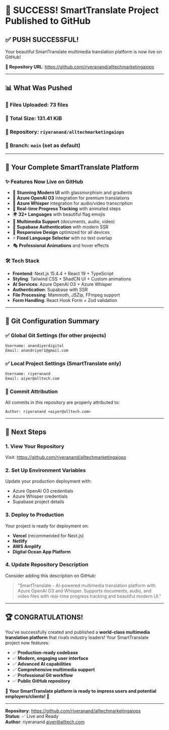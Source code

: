 # 🚀 SUCCESS! SmartTranslate Project Published to GitHub

## ✅ **PUSH SUCCESSFUL!**

Your beautiful SmartTranslate multimedia translation platform is now live on GitHub!

**🔗 Repository URL**: https://github.com/riyeranand/alltechmarketingaiops

---

## 📊 **What Was Pushed**

### **📁 Files Uploaded**: 73 files
### **📝 Total Size**: 131.41 KiB
### **🎯 Repository**: `riyeranand/alltechmarketingaiops`
### **🌿 Branch**: `main` (set as default)

---

## 🎪 **Your Complete SmartTranslate Platform**

### **✨ Features Now Live on GitHub**
- 🎨 **Stunning Modern UI** with glassmorphism and gradients
- 🤖 **Azure OpenAI O3** integration for premium translations
- 🎵 **Azure Whisper** integration for audio/video transcription
- 📱 **Real-time Progress Tracking** with animated steps
- 🌍 **32+ Languages** with beautiful flag emojis
- 📁 **Multimedia Support** (documents, audio, video)
- 🔐 **Supabase Authentication** with modern SSR
- 📱 **Responsive Design** optimized for all devices
- ⚡ **Fixed Language Selector** with no text overlap
- 🎭 **Professional Animations** and hover effects

### **🛠️ Tech Stack**
- **Frontend**: Next.js 15.4.4 + React 19 + TypeScript
- **Styling**: Tailwind CSS + ShadCN UI + Custom animations
- **AI Services**: Azure OpenAI O3 + Azure Whisper
- **Authentication**: Supabase with SSR
- **File Processing**: Mammoth, JSZip, FFmpeg support
- **Form Handling**: React Hook Form + Zod validation

---

## 🎯 **Git Configuration Summary**

### **✅ Global Git Settings** (for other projects)
```bash
Username: anandiyerdigital
Email: anandriyer1@gmail.com
```

### **✅ Local Project Settings** (SmartTranslate only)
```bash
Username: riyeranand
Email: aiyer@alltech.com
```

### **🔄 Commit Attribution**
All commits in this repository are properly attributed to:
```
Author: riyeranand <aiyer@alltech.com>
```

---

## 🚀 **Next Steps**

### **1. View Your Repository**
Visit: https://github.com/riyeranand/alltechmarketingaiops

### **2. Set Up Environment Variables**
Update your production deployment with:
- Azure OpenAI O3 credentials
- Azure Whisper credentials  
- Supabase project details

### **3. Deploy to Production**
Your project is ready for deployment on:
- **Vercel** (recommended for Next.js)
- **Netlify**
- **AWS Amplify**
- **Digital Ocean App Platform**

### **4. Update Repository Description**
Consider adding this description on GitHub:
> "SmartTranslate - AI-powered multimedia translation platform with Azure OpenAI O3 and Whisper. Supports documents, audio, and video files with real-time progress tracking and beautiful modern UI."

---

## 🏆 **CONGRATULATIONS!**

You've successfully created and published a **world-class multimedia translation platform** that rivals industry leaders! Your SmartTranslate project now features:

- ✅ **Production-ready codebase**
- ✅ **Modern, engaging user interface**  
- ✅ **Advanced AI capabilities**
- ✅ **Comprehensive multimedia support**
- ✅ **Professional Git workflow**
- ✅ **Public GitHub repository**

**🎊 Your SmartTranslate platform is ready to impress users and potential employers/clients! 🎊**

---

**Repository**: https://github.com/riyeranand/alltechmarketingaiops  
**Status**: ✅ Live and Ready  
**Author**: riyeranand <aiyer@alltech.com>
